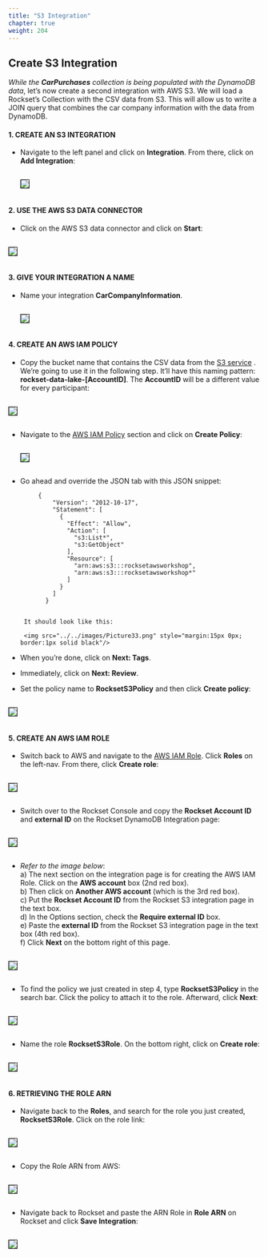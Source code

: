 ```yaml
---
title: "S3 Integration"
chapter: true
weight: 204
---
```


## Create S3 Integration

_While the_ _**CarPurchases**_ _collection is being populated with the DynamoDB data_, let’s now create a second integration with AWS S3. We will load a Rockset’s Collection with the CSV data from S3. This will allow us to write a JOIN query that combines the car company information with the data from DynamoDB.  


<h4> 1. CREATE AN S3 INTEGRATION</h4>

- Navigate to the left panel and click on <b>Integration</b>. From there, click on <b>Add Integration</b>:

    <img src="../../images/Picture29.png" style="margin:15px 0px; border:1px solid black"/>

<h4> 2. USE THE AWS S3 DATA CONNECTOR</h4>

- Click on the AWS S3 data connector and click on **Start**:

<img src="../../images/Picture30.png" style="margin:15px 0px; border:1px solid black"/>
    
<h4> 3. GIVE YOUR INTEGRATION A NAME</h4>

- Name your integration **CarCompanyInformation**.

    <img src="../../images/Picture31.png" style="margin:15px 0px; border:1px solid black"/>

    
<h4> 4. CREATE AN AWS IAM POLICY</h4>

- Copy the bucket name that contains the CSV data from the <a href="https://s3.console.aws.amazon.com/s3/home?region=us-east-1">S3 service</a> . We’re going to use it in the following step. It’ll have this naming pattern: <b>rockset-data-lake-[AccountID]</b>. The **AccountID** will be a different value for every participant:

<img src="../../images/s3-bucket-name.png" style="margin:15px 0px; border:1px solid black"/> 

- Navigate to the [AWS IAM Policy](https://us-east-1.console.aws.amazon.com/iamv2/home#/policies) section and click on **Create Policy**:

    <img src="../../images/Picture32.png" style="margin:15px 0px; border:1px solid black"/>
    
- Go ahead and override the JSON tab with this JSON snippet:

           {
               "Version": "2012-10-17",
               "Statement": [
                 {
                   "Effect": "Allow",
                   "Action": [
                     "s3:List*",
                     "s3:GetObject"
                   ],
                   "Resource": [
                     "arn:aws:s3:::rocksetawsworkshop",
                     "arn:aws:s3:::rocksetawsworkshop*"
                   ]
                 }
               ]
             }
             
             
       It should look like this:
   
       <img src="../../images/Picture33.png" style="margin:15px 0px; border:1px solid black"/>
   

- When you’re done, click on **Next: Tags**.
- Immediately, click on **Next: Review**.
- Set the policy name to <b>RocksetS3Policy</b> and then click **Create policy**:  

 <img src="../../images/s3policy-8.png" style="margin:15px 0px; border:1px solid black"/>


<h4> 5. CREATE AN AWS IAM ROLE</h4>  

- Switch back to AWS and navigate to the [AWS IAM Role](https://us-east-1.console.aws.amazon.com/iamv2/home#/roles). Click **Roles** on the left-nav. From there, click **Create role**:   
    
 <img src="../../images/create-role.png" style="margin:15px 0px; border:1px solid black"/>
  

- Switch over to the Rockset Console and copy the **Rockset Account ID** and **external ID** on the Rockset DynamoDB Integration page:

<img src="../../images/Picture35.png" style="margin:15px 0px; border:1px solid black"/>

- _Refer to the image below_:
 <br> a) The next section on the integration page is for creating the AWS IAM Role.  Click on the **AWS account** box (2nd red box). 
<br> b) Then click on **Another AWS account** (which is the 3rd red box). 
<br> c) Put the **Rockset Account ID** from the Rockset S3 integration page in the text box. 
<br> d) In the Options section, check the  **Require external ID** box. 
<br> e) Paste the **external ID** from the Rockset S3 integration page in the text box (4th red box). 
<br> f) Click **Next** on the bottom right of this page.

<img src="../../images/Picture34.png" style="margin:15px 0px; border:1px solid black"/>
 
- To find the policy we just created in step 4, type **RocksetS3Policy** in the search bar. Click the policy to attach it to the role. Afterward, click **Next**:


<img src="../../images/create-s3-role-9.png" style="margin:15px 0px; border:1px solid black"/>


- Name the role **RocksetS3Role**. On the bottom right, click on **Create role**:

<img src="../../images/finalize-s3-role-10.png" style="margin:15px 0px; border:1px solid black"/>

<h4> 6. RETRIEVING THE ROLE ARN</h4>
   
- Navigate back to the **Roles**, and search for the role you just created, **RocksetS3Role**. Click on the role link:

<img src="../../images/find-s3-role-11.png" style="margin:15px 0px; border:1px solid black"/>

- Copy the Role ARN from AWS:

<img src="../../images/copys3arn-14-redo.png" style="margin:15px 0px; border:1px solid black"/>

- Navigate back to Rockset and paste the ARN Role in **Role ARN** on Rockset and click **Save Integration**:

<img src="../../images/save-s3integration-15-redo.png" style="margin:15px 0px; border:1px solid black"/>

